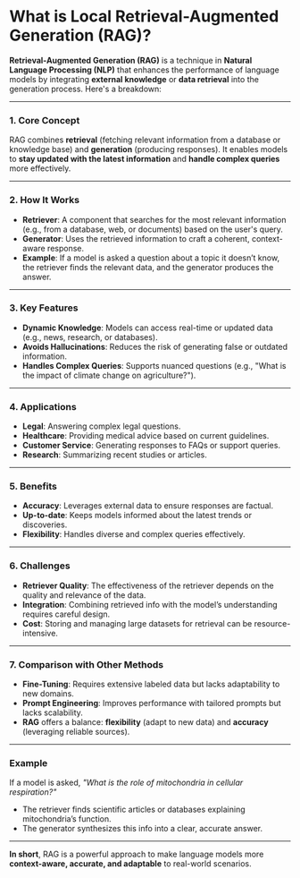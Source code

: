 # What is Local Retrieval-Augmented Generation (RAG)?


**Retrieval-Augmented Generation (RAG)** is a technique in **Natural Language Processing (NLP)** that enhances the performance of language models by integrating **external knowledge**
or **data retrieval** into the generation process. Here's a breakdown:

---

### **1. Core Concept**
RAG combines **retrieval** (fetching relevant information from a database or knowledge base) and **generation** (producing responses). It enables models to **stay updated with the
latest information** and **handle complex queries** more effectively.

---

### **2. How It Works**
- **Retriever**: A component that searches for the most relevant information (e.g., from a database, web, or documents) based on the user's query.
- **Generator**: Uses the retrieved information to craft a coherent, context-aware response.
- **Example**: If a model is asked a question about a topic it doesn’t know, the retriever finds the relevant data, and the generator produces the answer.

---

### **3. Key Features**
- **Dynamic Knowledge**: Models can access real-time or updated data (e.g., news, research, or databases).
- **Avoids Hallucinations**: Reduces the risk of generating false or outdated information.
- **Handles Complex Queries**: Supports nuanced questions (e.g., "What is the impact of climate change on agriculture?").

---

### **4. Applications**
- **Legal**: Answering complex legal questions.
- **Healthcare**: Providing medical advice based on current guidelines.
- **Customer Service**: Generating responses to FAQs or support queries.
- **Research**: Summarizing recent studies or articles.

---

### **5. Benefits**
- **Accuracy**: Leverages external data to ensure responses are factual.
- **Up-to-date**: Keeps models informed about the latest trends or discoveries.
- **Flexibility**: Handles diverse and complex queries effectively.

---

### **6. Challenges**
- **Retriever Quality**: The effectiveness of the retriever depends on the quality and relevance of the data.
- **Integration**: Combining retrieved info with the model’s understanding requires careful design.
- **Cost**: Storing and managing large datasets for retrieval can be resource-intensive.

---

### **7. Comparison with Other Methods**
- **Fine-Tuning**: Requires extensive labeled data but lacks adaptability to new domains.
- **Prompt Engineering**: Improves performance with tailored prompts but lacks scalability.
- **RAG** offers a balance: **flexibility** (adapt to new data) and **accuracy** (leveraging reliable sources).

---

### **Example**
If a model is asked, *"What is the role of mitochondria in cellular respiration?"*
- The retriever finds scientific articles or databases explaining mitochondria’s function.
- The generator synthesizes this info into a clear, accurate answer.

---

**In short**, RAG is a powerful approach to make language models more **context-aware, accurate, and adaptable** to real-world scenarios.